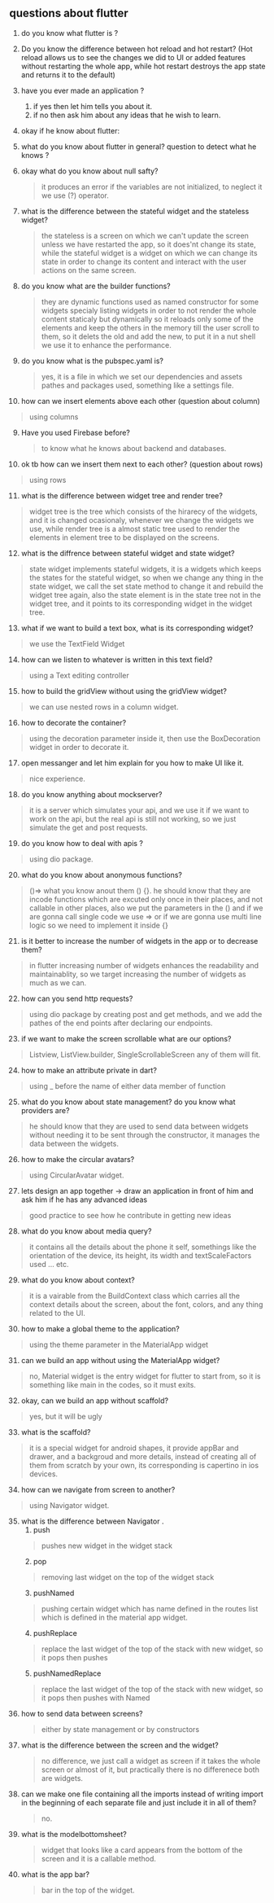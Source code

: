 ## questions about flutter
1. do you know what flutter is ? 
2. Do you know the difference between hot reload and hot restart? 
(Hot reload allows us to see the changes we did to UI or added features without restarting the whole app, while hot restart destroys the app state and returns it to the default)

1. have you ever made an application ?
   1. if yes then let him tells you about it. 
   2. if no then ask him about any ideas that he wish to learn.
2. okay if he know about flutter: 
3. what do you know about flutter in general? question to detect what he knows ?
4. okay what do you know about null safty? 
   > it produces an error if the variables are not initialized, to neglect it we use (?) operator.
5. what is the difference between the stateful widget and the stateless widget?
   > the stateless is a screen on which we can't update the screen unless we have restarted the app, so it does'nt change its state,
   while the stateful widget is a widget on which we can change its state in order to change its content and interact with the user actions on the same screen. 
6. do you know what are the builder functions? 
   > they are dynamic functions used as named constructor for some widgets specialy listing widgets in order to not render the whole content staticaly but dynamically so it reloads only some of the elements and keep the others in the memory till the user scroll to them, so it delets the old and add the new, to put it in a nut shell we use it to enhance the performance. 
7. do you know what is the pubspec.yaml is? 
   >yes, it is a file in which we set our dependencies and assets pathes and packages used, something like a settings file.
8.  how can we insert elements above each other (question about column)
   > using columns
9.  Have you used Firebase before?
    >to know what he knows about backend and databases. 
10. ok tb how can we insert them next to each other? (question about rows)
   > using rows
11. what is the difference between widget tree and render tree? 
   > widget tree is the tree which consists of the hirarecy of the widgets, and it is changed ocasionaly, whenever we change the widgets we use, while render tree is a almost static tree used to render the elements in element tree to be displayed on the screens. 
12. what is the diffrence between stateful widget and state widget? 
   > state widget implements stateful widgets, it is a widgets which keeps the states for the stateful widget, so when we change any thing in the state widget, we call the set state method to change it and rebuild the widget tree again, also the state element is in the state tree not in the widget tree, and it points to its corresponding widget in the widget tree. 
13. what if we want to build a text box, what is its corresponding widget?
   >we use the TextField Widget
14. how can we listen to whatever is written in this text field? 
   > using a Text editing controller
15. how to build the gridView without using the gridView widget? 
   > we can use nested rows in a column widget. 
16. how to decorate the container? 
   > using the decoration parameter inside it, then use the BoxDecoration widget in order to decorate it.
17. open messanger and let him explain for you how to make UI like it.
   > nice experience.
18. do you know anything about mockserver? 
   > it is a server which simulates your api, and we use it if we want to work on the api, but the real api is still not working, so we just simulate the get and post requests.
19. do you know how to deal with apis ?
   > using dio package.
20. what do you know about anonymous functions? 
   > ()=> what you know anout them () {}.
   he should know that they are incode functions which are excuted only once in their places, and not callable in other places, also we put the parameters in the () and if we are gonna call single code we use => or if we are gonna use multi line logic so we need to implement it inside {}
21. is it better to increase the number of widgets in the app or to decrease them? 
   > in flutter increasing number of widgets enhances the readability and maintainablity, so we target increasing the number of widgets as much as we can. 
22. how can you send http requests? 
   > using dio package by creating post and get methods, and we add the pathes of the end points after declaring our endpoints.  
23. if we want to make the screen scrollable what are our options? 
   > Listview, ListView.builder, SingleScrollableScreen any of them will fit.  
24. how to make an attribute private in dart? 
   > using _ before the name of either data member of function
25. what do you know about state management? do you know what providers are? 
   > he should know that they are used to send data between widgets without needing it to be sent through the constructor, it manages the data between the widgets.
26. how to make the circular avatars? 
   > using CircularAvatar widget. 
27. lets design an app together -> draw an application in front of him and ask him if he has any advanced ideas
   > good practice to see how he contribute in getting new ideas
28. what do you know about media query?
   > it contains all the details about the phone it self, somethings like the orientation of the device, its height, its width and textScaleFactors used ... etc. 
29. what do you know about context?
   > it is a vairable from the BuildContext class which carries all the context details about the screen, about the font, colors, and any thing related to the UI. 
30. how to make a global theme to the application?
   > using the theme parameter in the MaterialApp widget
31. can we build an app without using the MaterialApp widget? 
   > no, Material widget is the entry widget for flutter to start from, so it is something like main in the codes, so it must exits.
32. okay, can we build an app without scaffold? 
   > yes, but it will be ugly
33. what is the scaffold? 
   > it is a special widget for android shapes, it provide appBar and drawer, and a backgroud and more details, instead of creating all of them from scratch by your own, its corresponding is capertino in ios devices.
34. how can we navigate from screen to another? 
   > using Navigator widget.
35. what is the difference between Navigator .
    1.  push
      > pushes new widget in the widget stack 
    2.  pop
      > removing last widget on the top of the widget stack
    3.  pushNamed
      > pushing certain widget which has name defined in the routes list which is defined in the material app widget. 
    4.  pushReplace
      > replace the last widget of the top of the stack with new widget, so it pops then pushes
    5.  pushNamedReplace
      > replace the last widget of the top of the stack with new widget, so it pops then pushes with Named 
36. how to send data between screens? 
      > either by state management or by constructors
37. what is the difference between the screen and the widget?
      > no difference, we just call a widget as screen if it takes the whole screen or almost of it, but practically there is no differenece both are widgets.
38. can we make one file containing all the imports instead of writing import in the beginning of each separate file and just include it in all of them?  
      > no.
39. what is the modelbottomsheet? 
      > widget that looks like a card appears from the bottom of the screen and it is a callable method.
40. what is the app bar?
      > bar in the top of the widget.